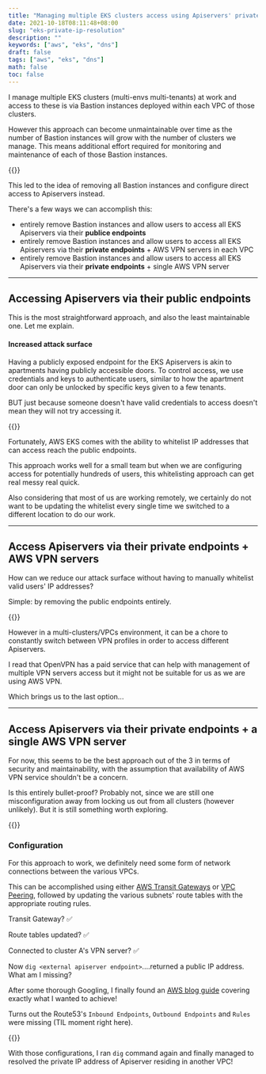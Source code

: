 ```yaml
---
title: "Managing multiple EKS clusters access using Apiservers' private endpoints with AWS VPN"
date: 2021-10-18T08:11:48+08:00
slug: "eks-private-ip-resolution"
description: ""
keywords: ["aws", "eks", "dns"]
draft: false
tags: ["aws", "eks", "dns"]
math: false
toc: false
---
```


I manage multiple EKS clusters (multi-envs multi-tenants) at work and access to these is via Bastion instances deployed within each VPC of those clusters.

However this approach can become unmaintainable over time as the number of Bastion instances will grow with the number of clusters we manage. This means additional effort required for monitoring and maintenance of each of those Bastion instances.

{{<zoomable-img src="multi-cluster.png">}}

This led to the idea of removing all Bastion instances and configure direct access to Apiservers instead.

There's a few ways we can accomplish this:
* entirely remove Bastion instances and allow users to access all EKS Apiservers via their **publice endpoints**
* entirely remove Bastion instances and allow users to access all EKS Apiservers via their **private endpoints** + AWS VPN servers in each VPC
* entirely remove Bastion instances and allow users to access all EKS Apiservers via their **private endpoints** + single AWS VPN server

---

## Accessing Apiservers via their public endpoints
This is the most straightforward approach, and also the least maintainable one. Let me explain.

#### Increased attack surface

Having a publicly exposed endpoint for the EKS Apiservers is akin to apartments having publicly accessible doors. To control access, we use credentials and keys to authenticate users, similar to how the apartment door can only be unlocked by specific keys given to a few tenants.

BUT just because someone doesn't have valid credentials to access doesn't mean they will not try accessing it.

{{<zoomable-img src="public-access.png">}}

Fortunately, AWS EKS comes with the ability to whitelist IP addresses that can access reach the public endpoints.

This approach works well for a small team but when we are configuring access for potentially hundreds of users, this whitelisting approach can get real messy real quick.

Also considering that most of us are working remotely, we certainly do not want to be updating the whitelist every single time we switched to a different location to do our work.

---

## Access Apiservers via their private endpoints + AWS VPN servers

How can we reduce our attack surface without having to manually whitelist valid users' IP addresses?

Simple: by removing the public endpoints entirely.

{{<zoomable-img src="vpn-access.png">}}

However in a multi-clusters/VPCs environment, it can be a chore to constantly switch between VPN profiles in order to access different Apiservers.

I read that OpenVPN has a paid service that can help with management of multiple VPN servers access but it might not be suitable for us as we are using AWS VPN.

Which brings us to the last option...

---

## Access Apiservers via their private endpoints + a single AWS VPN server

For now, this seems to be the best approach out of the 3 in terms of security and maintainability, with the assumption that availability of AWS VPN service shouldn't be a concern.

Is this entirely bullet-proof? Probably not, since we are still one misconfiguration away from locking us out from all clusters (however unlikely). But it is still something worth exploring.

{{<zoomable-img src="single-vpn.png">}}

### Configuration

For this approach to work, we definitely need some form of network connections between the various VPCs.

This can be accomplished using either [AWS Transit Gateways](https://docs.aws.amazon.com/vpc/latest/tgw/what-is-transit-gateway.html) or [VPC Peering](https://docs.aws.amazon.com/vpc/latest/peering/what-is-vpc-peering.html), followed by updating the various subnets' route tables with the appropriate routing rules.

Transit Gateway? :white_check_mark:

Route tables updated? :white_check_mark:

Connected to cluster A's VPN server? :white_check_mark:

Now `dig <external apiserver endpoint>`....returned a public IP address. What am I missing?

After some thorough Googling, I finally found an [AWS blog guide](https://aws.amazon.com/blogs/compute/enabling-dns-resolution-for-amazon-eks-cluster-endpoints/) covering exactly what I wanted to achieve!

Turns out the Route53's `Inbound Endpoints`, `Outbound Endpoints` and `Rules` were missing (TIL moment right here).

{{<zoomable-img src="route53-config.png">}}

With those configurations, I ran `dig` command again and finally managed to resolved the private IP address of Apiserver residing in another VPC!
